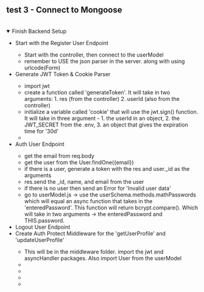## test 3 - Connect to Mongoose

</br>

<details open>
    <summary>Finish Backend Setup</summary>
    <ul>
        <li>Start with the Register User Endpoint</li>
        <ul>
            <li>Start with the controller, then connect to the userModel</li>
            <li>remember to USE the json parser in the server. along with using urlcode(Form)</li>
        </ul>
        <li>Generate JWT Token & Cookie Parser</li>
        <ul>
            <li>import jwt</li>
            <li>create a function called 'generateToken'. It will take in two arguments: 1. res (from the controller) 2. userId (also from the controller)</li>
            <li>initialize a variable called 'cookie' that will use the jwt.sign() function. It will take in three argument - 1. the userId in an object,  2. the JWT_SECRET from the .env,  3. an object that gives the expiration time for '30d'</li>
            <li></li>
        </ul>
        <li>Auth User Endpoint</li>
        <ul>
            <li>get the email from req.body</li>
            <li>get the user from the User.findOne({email}) </li>
            <li>if there is a user, generate a token with the res and user._id as the arguments</li>
            <li>res.send the _id, name, and email from the user</li>
            <li>if there is no user then send an Error for 'Invalid user data'</li>
            <li>go to userModel.js -> use the userSchema.methods.mathPasswords which will equal an async function that takes in the 'enteredPassword'. This function will return bcrypt.compare(). Which will take in two arguments -> the enteredPassword and THIS.password. </li>
        </ul>
        <li>Logout User Endpoint</li>
        <li>Create Auth Protect Middleware for the 'getUserProfile' and 'updateUserProfile'</li>
        <ul>
            <li>This will be in the middleware folder. import the jwt and asyncHandler packages. Also import User from the userModel</li>
            <li></li>
            <li></li>
            <li></li>
            <li></li>
        </ul>
    </ul>
</details>
